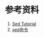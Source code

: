 # 参考资料

1. [Sed Tutorial](https://www.tutorialspoint.com/sed/index.htm)
2. [sed命令](http://man.linuxde.net/sed)
